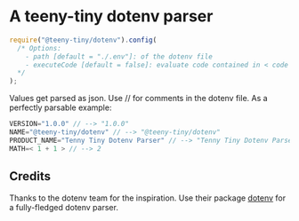 # A teeny-tiny dotenv parser

```js
require("@teeny-tiny/dotenv").config(
  /* Options:
    - path [default = "./.env"]: of the dotenv file
    - executeCode [default = false]: evaluate code contained in < code > brackets; do NOT activate unless necessary
  */
);
```


Values get parsed as json. Use // for comments in the dotenv file. As a perfectly parsable example:

```js
VERSION="1.0.0" // --> "1.0.0"
NAME="@teeny-tiny/dotenv" // --> "@teeny-tiny/dotenv"
PRODUCT_NAME="Tenny Tiny Dotenv Parser" // --> "Tenny Tiny Dotenv Parser"
MATH=< 1 + 1 > // --> 2
```

## Credits
Thanks to the dotenv team for the inspiration. Use their package [dotenv](https://npmjs.com/package/dotenv) for a fully-fledged dotenv parser.